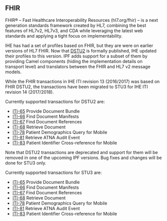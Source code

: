 ## FHIR

FHIR® – Fast Healthcare Interoperability Resources (hl7.org/fhir) – is a next generation standards framework created by HL7,
combining the best features of HL7v2, HL7v3, and CDA while leveraging the latest web standards and applying a tight focus on implementability.

IHE has had a set of profiles based on FHIR, but they are were on earlier versions of HL7 FHIR. Now that [DSTU2](https://hl7.org/fhir/index.html) is formally published,
IHE updated their profiles to this version. IPF adds support for a subset of them by providing Camel components (hiding the 
 implementation details on transport level) and translators between the FHIR and HL7 v2 message models.

While the FHIR transactions in IHE ITI revision 13 (2016/2017) was based on FHIR DSTU2,
the transactions have been migrated to STU3 for IHE ITI revision 14 (2017/2018).

Currently supported transactions for DSTU2 are:

* [ITI-65](../ipf-platform-camel-ihe-fhir-dstu2-mhd/iti65.html) Provide Document Bundle
* [ITI-66](../ipf-platform-camel-ihe-fhir-dstu2-mhd/iti66.html) Find Document Manifests
* [ITI-67](../ipf-platform-camel-ihe-fhir-dstu2-mhd/iti67.html) Find Document References
* [ITI-68](../ipf-platform-camel-ihe-fhir-dstu2-mhd/iti68.html) Retrieve Document
* [ITI-78](../ipf-platform-camel-ihe-fhir-dstu2-pixpdq/iti78.html) Patient Demographics Query for Mobile
* [ITI-81](../ipf-platform-camel-ihe-fhir-dstu2-atna/iti81.html) Retrieve ATNA Audit Event
* [ITI-83](../ipf-platform-camel-ihe-fhir-dstu2-pixpdq/iti83.html) Patient Identifier Cross-reference for Mobile

Note that DSTU2 transactions are deprecated and support for them will be removed in one of the upcoming IPF versions.
Bug fixes and changes will be done for STU3 only. 

Currently supported transactions for STU3 are:

* [ITI-65](../ipf-platform-camel-ihe-fhir-stu3-mhd/iti65.html) Provide Document Bundle
* [ITI-66](../ipf-platform-camel-ihe-fhir-stu3-mhd/iti66.html) Find Document Manifests
* [ITI-67](../ipf-platform-camel-ihe-fhir-stu3-mhd/iti67.html) Find Document References
* [ITI-68](../ipf-platform-camel-ihe-fhir-stu3-mhd/iti68.html) Retrieve Document
* [ITI-78](../ipf-platform-camel-ihe-fhir-stu3-pixpdq/iti78.html) Patient Demographics Query for Mobile
* [ITI-81](../ipf-platform-camel-ihe-fhir-stu3-atna/iti81.html) Retrieve ATNA Audit Event
* [ITI-83](../ipf-platform-camel-ihe-fhir-stu3-pixpdq/iti83.html) Patient Identifier Cross-reference for Mobile